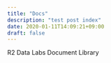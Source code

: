 ```yaml
---
title: "Docs"
description: "test post index"
date: 2020-01-11T14:09:21+09:00
draft: false
---
```


R2 Data Labs Document Library